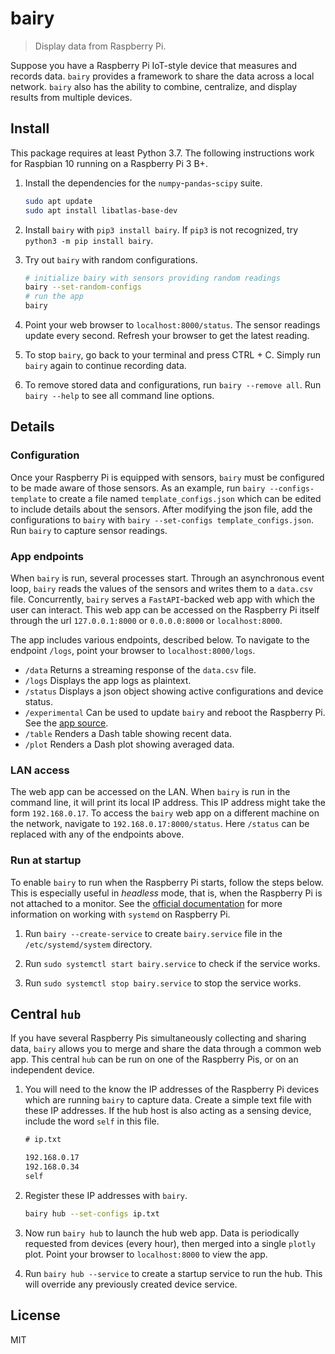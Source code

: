 # bairy

> Display data from Raspberry Pi.

Suppose you have a Raspberry Pi IoT-style device that measures and records data. `bairy` provides a framework to share the data across a local network. `bairy` also has the ability to combine, centralize, and display results from multiple devices.

## Install

This package requires at least Python 3.7. The following instructions work for Raspbian 10 running on a Raspberry Pi 3 B+.

1. Install the dependencies for the `numpy`-`pandas`-`scipy` suite.

   ```sh
   sudo apt update
   sudo apt install libatlas-base-dev
   ```

1. Install `bairy` with `pip3 install bairy`. If `pip3` is not recognized, try `python3 -m pip install bairy`.

1. Try out `bairy` with random configurations.

   ```sh
   # initialize bairy with sensors providing random readings
   bairy --set-random-configs
   # run the app
   bairy
   ```

1. Point your web browser to `localhost:8000/status`. The sensor readings update every second. Refresh your browser to get the latest reading.

1. To stop `bairy`, go back to your terminal and press CTRL + C. Simply run `bairy` again to continue recording data.

1. To remove stored data and configurations, run `bairy --remove all`. Run `bairy --help` to see all command line options.

## Details

### Configuration

Once your Raspberry Pi is equipped with sensors, `bairy` must be configured to be made aware of those sensors. As an example, run `bairy --configs-template` to create a file named `template_configs.json` which can be edited to include details about the sensors. After modifying the json file, add the configurations to `bairy` with `bairy --set-configs template_configs.json`. Run `bairy` to capture sensor readings.

### App endpoints

When `bairy` is run, several processes start. Through an asynchronous event loop, `bairy` reads the values of the sensors and writes them to a `data.csv` file. Concurrently, `bairy` serves a `FastAPI`-backed web app with which the user can interact. This web app can be accessed on the Raspberry Pi itself through the url `127.0.0.1:8000` or `0.0.0.0:8000` or `localhost:8000`.

The app includes various endpoints, described below. To navigate to the endpoint `/logs`, point your browser to `localhost:8000/logs`.

- `/data` Returns a streaming response of the `data.csv` file.
- `/logs` Displays the app logs as plaintext.
- `/status` Displays a json object showing active configurations and device status.
- `/experimental` Can be used to update `bairy` and reboot the Raspberry Pi. See the [app source](#bairy/device/app.py).
- `/table` Renders a Dash table showing recent data.
- `/plot` Renders a Dash plot showing averaged data.

### LAN access

The web app can be accessed on the LAN. When `bairy` is run in the command line, it will print its local IP address. This IP address might take the form `192.168.0.17`. To access the `bairy` web app on a different machine on the network, navigate to `192.168.0.17:8000/status`. Here `/status` can be replaced with any of the endpoints above.

### Run at startup

To enable `bairy` to run when the Raspberry Pi starts, follow the steps below. This is especially useful in _headless_ mode, that is, when the Raspberry Pi is not attached to a monitor. See the [official documentation](https://www.raspberrypi.org/documentation/linux/usage/systemd.md) for more information on working with `systemd` on Raspberry Pi.

1. Run `bairy --create-service` to create `bairy.service` file in the `/etc/systemd/system` directory.

1. Run `sudo systemctl start bairy.service` to check if the service works.

1. Run `sudo systemctl stop bairy.service` to stop the service works.

## Central `hub`

If you have several Raspberry Pis simultaneously collecting and sharing data, `bairy` allows you to merge and share the data through a common web app. This central `hub` can be run on one of the Raspberry Pis, or on an independent device.

1. You will need to the know the IP addresses of the Raspberry Pi devices which are running `bairy` to capture data. Create a simple text file with these IP addresses. If the hub host is also acting as a sensing device, include the word `self` in this file.

   ```txt
   # ip.txt

   192.168.0.17
   192.168.0.34
   self
   ```

1. Register these IP addresses with `bairy`.

   ```sh
   bairy hub --set-configs ip.txt
   ```

1. Now run `bairy hub` to launch the hub web app. Data is periodically requested from devices (every hour), then merged into a single `plotly` plot. Point your browser to `localhost:8000` to view the app.

1. Run `bairy hub --service` to create a startup service to run the hub. This will override any previously created device service.

## License

MIT
